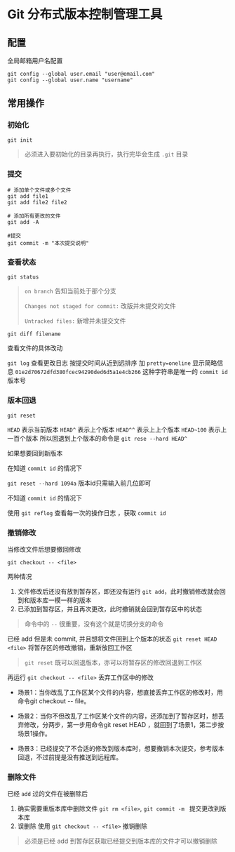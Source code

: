 # Git 分布式版本控制管理工具

## 配置
全局邮箱用户名配置
```linux
git config --global user.email "user@email.com"
git config --global user.name "username"
```

## 常用操作

### 初始化
```linux
git init
```
> 必须进入要初始化的目录再执行，执行完毕会生成  `.git` 目录

### 提交
```linux
# 添加单个文件或多个文件
git add file1
git add file2 file2

# 添加所有更改的文件
git add -A

#提交
git commit -m "本次提交说明"
```

### 查看状态
`git status`
> `on branch` 告知当前处于那个分支
> 
> `Changes not staged for commit:` 改版并未提交的文件
> 
> `Untracked files:` 新增并未提交文件

`git diff filename`

查看文件的具体改动

`git log`
查看更改日志 按提交时间从近到远排序
加 `pretty=oneline` 显示简略信息
`01e2d70672dfd380fcec94290ded6d5a1e4cb266` 这种字符串是唯一的 `commit id` 版本号

### 版本回退
`git reset` 

`HEAD` 表示当前版本
`HEAD^` 表示上个版本
`HEAD^^` 表示上上个版本
`HEAD~100` 表示上一百个版本
所以回退到上个版本的命令是
`git rese --hard HEAD^`

如果想要回到新版本

在知道 `commit id` 的情况下

`git reset --hard 1094a` 版本id只需输入前几位即可

不知道 `commit id` 的情况下

使用 `git reflog` 查看每一次的操作日志 ，获取 `commit id`

### 撤销修改
当修改文件后想要撤回修改

`git checkout -- <file>`

两种情况

1. 文件修改后还没有放到暂存区，即还没有运行 `git add`，此时撤销修改就会回到和版本库一模一样的版本
2. 已添加到暂存区，并且再次更改，此时撤销就会回到暂存区中的状态

> 命令中的 `--` 很重要，没有这个就是切换分支的命令

已经 add 但是未 commit, 并且想将文件回到上个版本的状态
`git reset HEAD <file>` 将暂存区的修改撤销，重新放回工作区
> `git reset` 既可以回退版本，亦可以将暂存区的修改回退到工作区

再运行 `git checkout -- <file>` 丢弃工作区中的修改

* 场景1：当你改乱了工作区某个文件的内容，想直接丢弃工作区的修改时，用命令git checkout -- file。

* 场景2：当你不但改乱了工作区某个文件的内容，还添加到了暂存区时，想丢弃修改，分两步，第一步用命令git reset HEAD <file>，就回到了场景1，第二步按场景1操作。

* 场景3：已经提交了不合适的修改到版本库时，想要撤销本次提交，参考版本回退，不过前提是没有推送到远程库。

### 删除文件
已经 `add` 过的文件在被删除后
1. 确实需要重版本库中删除文件 `git rm <file>`, `git commit -m ` 提交更改到版本库
2. 误删除 使用 `git checkout -- <file>` 撤销删除

> 必须是已经 add 到暂存区获取已经提交到版本库的文件才可以撤销删除